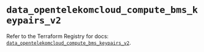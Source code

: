 # `data_opentelekomcloud_compute_bms_keypairs_v2`

Refer to the Terraform Registry for docs: [`data_opentelekomcloud_compute_bms_keypairs_v2`](https://registry.terraform.io/providers/opentelekomcloud/opentelekomcloud/1.36.1/docs/data-sources/compute_bms_keypairs_v2).
